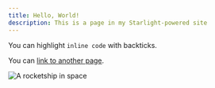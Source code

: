 ```yaml
---
title: Hello, World!
description: This is a page in my Starlight-powered site
---
```


You can highlight `inline code` with backticks.

You can [link to another page](/getting-started/).

![A rocketship in space](../../assets/8.webp)